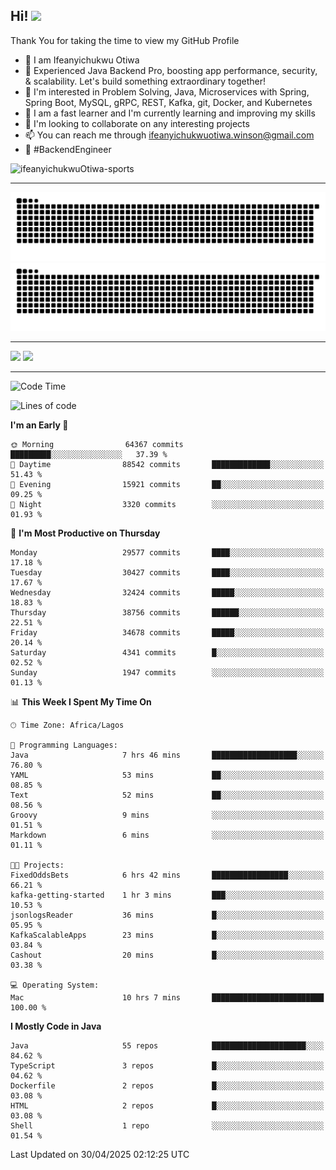 <!-- BLOG-POST-LIST:START --><!-- BLOG-POST-LIST:END -->

## Hi! <img src="https://media.giphy.com/media/hvRJCLFzcasrR4ia7z/giphy.gif" width="4%"> 

Thank You for taking the time to view my GitHub Profile

- 👋 I am Ifeanyichukwu Otiwa
- 🚀 Experienced Java Backend Pro, boosting app performance, security, & scalability. Let's build something extraordinary together!
- 👀 I'm interested in Problem Solving, Java, Microservices with Spring, Spring Boot, MySQL, gRPC, REST, Kafka, git, Docker, and Kubernetes
- 🌱 I am a fast learner and I'm currently learning and improving my skills
- 💞️ I'm looking to collaborate on any interesting projects
- 📫 You can reach me through ifeanyichukwuotiwa.winson@gmail.com
- 🚀 #BackendEngineer

<p align="left" marginTop="10px"> <img src="https://komarev.com/ghpvc/?username=ifeanyichukwuOtiwa-sports&label=Profile%20views&color=0e75b6&style=for-the-badge" alt="ifeanyichukwuOtiwa-sports" /> </p>

***

<!--🐍📈SNAKEGRAPH / 🌐WEBSITE: https://github.com/Platane/snk -->
![github contribution grid snake animation](https://raw.githubusercontent.com/ifeanyichukwuOtiwa-sports/ifeanyichukwuOtiwa-sports/output/github-contribution-grid-snake-dark.svg#gh-dark-mode-only)![github contribution grid snake animation](https://raw.githubusercontent.com/ifeanyichukwuOtiwa-sports/ifeanyichukwuOtiwa-sports/output/github-contribution-grid-snake.svg#gh-light-mode-only)

***

<p float="left">
  <img float="left" src="https://github-readme-stats.vercel.app/api?username=ifeanyichukwuOtiwa-sports&count_private=true&include_all_commits=true&theme=react&show_icons=true" />
  <img float="right" src="https://github-readme-stats.vercel.app/api/top-langs/?username=ifeanyichukwuOtiwa-sports&layout=compact&show_icons=true&theme=react" /> 
</p>

***



<!--START_SECTION:waka-->
![Code Time](http://img.shields.io/badge/Code%20Time-3%2C639%20hrs%2053%20mins-blue)

![Lines of code](https://img.shields.io/badge/From%20Hello%20World%20I%27ve%20Written-48.0%20million%20lines%20of%20code-blue)

**I'm an Early 🐤** 

```text
🌞 Morning                64367 commits       █████████░░░░░░░░░░░░░░░░   37.39 % 
🌆 Daytime                88542 commits       █████████████░░░░░░░░░░░░   51.43 % 
🌃 Evening                15921 commits       ██░░░░░░░░░░░░░░░░░░░░░░░   09.25 % 
🌙 Night                  3320 commits        ░░░░░░░░░░░░░░░░░░░░░░░░░   01.93 % 
```
📅 **I'm Most Productive on Thursday** 

```text
Monday                   29577 commits       ████░░░░░░░░░░░░░░░░░░░░░   17.18 % 
Tuesday                  30427 commits       ████░░░░░░░░░░░░░░░░░░░░░   17.67 % 
Wednesday                32424 commits       █████░░░░░░░░░░░░░░░░░░░░   18.83 % 
Thursday                 38756 commits       ██████░░░░░░░░░░░░░░░░░░░   22.51 % 
Friday                   34678 commits       █████░░░░░░░░░░░░░░░░░░░░   20.14 % 
Saturday                 4341 commits        █░░░░░░░░░░░░░░░░░░░░░░░░   02.52 % 
Sunday                   1947 commits        ░░░░░░░░░░░░░░░░░░░░░░░░░   01.13 % 
```


📊 **This Week I Spent My Time On** 

```text
🕑︎ Time Zone: Africa/Lagos

💬 Programming Languages: 
Java                     7 hrs 46 mins       ███████████████████░░░░░░   76.80 % 
YAML                     53 mins             ██░░░░░░░░░░░░░░░░░░░░░░░   08.85 % 
Text                     52 mins             ██░░░░░░░░░░░░░░░░░░░░░░░   08.56 % 
Groovy                   9 mins              ░░░░░░░░░░░░░░░░░░░░░░░░░   01.51 % 
Markdown                 6 mins              ░░░░░░░░░░░░░░░░░░░░░░░░░   01.11 % 

🐱‍💻 Projects: 
FixedOddsBets            6 hrs 42 mins       █████████████████░░░░░░░░   66.21 % 
kafka-getting-started    1 hr 3 mins         ███░░░░░░░░░░░░░░░░░░░░░░   10.53 % 
jsonlogsReader           36 mins             █░░░░░░░░░░░░░░░░░░░░░░░░   05.95 % 
KafkaScalableApps        23 mins             █░░░░░░░░░░░░░░░░░░░░░░░░   03.84 % 
Cashout                  20 mins             █░░░░░░░░░░░░░░░░░░░░░░░░   03.38 % 

💻 Operating System: 
Mac                      10 hrs 7 mins       █████████████████████████   100.00 % 
```

**I Mostly Code in Java** 

```text
Java                     55 repos            █████████████████████░░░░   84.62 % 
TypeScript               3 repos             █░░░░░░░░░░░░░░░░░░░░░░░░   04.62 % 
Dockerfile               2 repos             █░░░░░░░░░░░░░░░░░░░░░░░░   03.08 % 
HTML                     2 repos             █░░░░░░░░░░░░░░░░░░░░░░░░   03.08 % 
Shell                    1 repo              ░░░░░░░░░░░░░░░░░░░░░░░░░   01.54 % 
```




 Last Updated on 30/04/2025 02:12:25 UTC
<!--END_SECTION:waka-->

<!--
<p align="center">
![trophy](https://github-profile-trophy.vercel.app/?username=ifeanyichukwuOtiwa-sports&theme=onedark) (https://github.com/ryo-ma/github-profile-trophy)
</p>
-->

<!---
ifeanyi-otiwa/ifeanyi-otiwa is a ✨ special ✨ repository because its `README.md` (this file) appears on your GitHub profile.
You can click the Preview link to take a look at your changes.
--->
